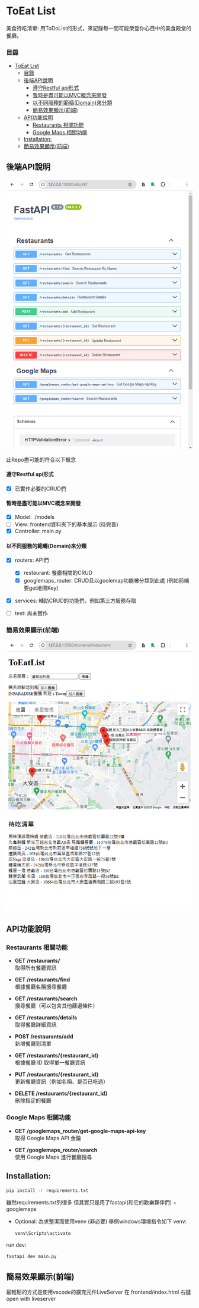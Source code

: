 # ToEat List

美食待吃清單:
用ToDoList的形式，來記錄每一間可能榮登你心目中的美食殿堂的餐廳。

### 目錄
- [ToEat List](#toeat-list)
    - [目錄](#目錄)
  - [後端API說明](#後端api說明)
      - [遵守Restful api形式](#遵守restful-api形式)
      - [暫時是盡可能以MVC概念來開發](#暫時是盡可能以mvc概念來開發)
      - [以不同服務的範疇(Domain)來分類](#以不同服務的範疇domain來分類)
    - [簡易效果顯示(前端)](#簡易效果顯示前端)
  - [API功能說明](#api功能說明)
    - [Restaurants 相關功能](#restaurants-相關功能)
    - [Google Maps 相關功能](#google-maps-相關功能)
  - [Installation:](#installation)
  - [簡易效果顯示(前端)](#簡易效果顯示前端-1)
  

## 後端API說明

![APIs](./assets/image.png)

此Repo盡可能的符合以下概念

#### 遵守Restful api形式 
- [x] 已實作必要的CRUD們

#### 暫時是盡可能以MVC概念來開發 
-  [x] Model: ./models
- [ ] View: frontend資料夾下的基本展示 (待完善)
-  [x] Controller: main.py

#### 以不同服務的範疇(Domain)來分類
- [x] routers: API們
   - [x] restaurant: 餐廳相關的CRUD
   - [x] googlemaps_router: CRUD且以goolemap功能被分類到此處 (例如前端要get地圖Key)
- [x] services: 
    輔助CRUD的功能們，例如第三方服務存取
- [ ] test: 
    尚未實作 


### 簡易效果顯示(前端)
![alt text](./assets/image-2.png)


## API功能說明

### Restaurants 相關功能

- **GET /restaurants/**  
  取得所有餐廳資訊 

- **GET /restaurants/find**  
  根據餐廳名稱搜尋餐廳 

- **GET /restaurants/search**  
  搜尋餐廳（可以包含其他篩選條件） 

- **GET /restaurants/details**  
  取得餐廳詳細資訊 

- **POST /restaurants/add**  
  新增餐廳到清單 

- **GET /restaurants/{restaurant_id}**  
  根據餐廳 ID 取得單一餐廳資訊 

- **PUT /restaurants/{restaurant_id}**  
  更新餐廳資訊（例如名稱、是否已吃過） 

- **DELETE /restaurants/{restaurant_id}**  
  刪除指定的餐廳 

### Google Maps 相關功能

- **GET /googlemaps_router/get-google-maps-api-key**  
  取得 Google Maps API 金鑰 

- **GET /googlemaps_router/search**  
  使用 Google Maps 進行餐廳搜尋 




## Installation:

```bash
pip install -r requirements.txt
```

雖然requirements.txt列很多 但其實只是用了fastapi(和它的歡樂夥伴們) + googlemaps

- Optional:
    為求整潔而使用venv (非必要)
    舉例windows環境指令如下
    venv:
    ```cmd
    venv\Scripts\activate
    ```

run dev:
```cmd
fastapi dev main.py
```


## 簡易效果顯示(前端)

最輕鬆的方式是使用vscode的擴充元件LiveServer
在 frontend/index.html 右鍵open with liveserver

